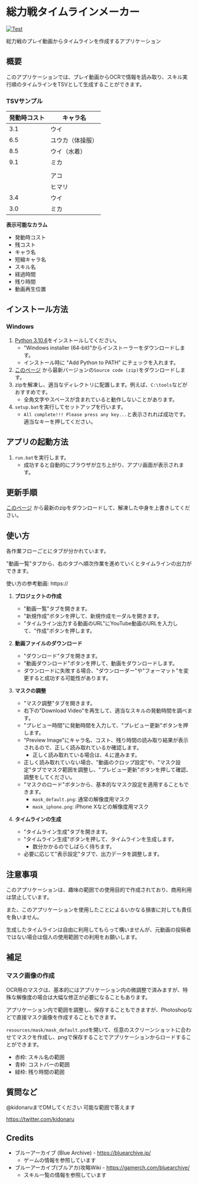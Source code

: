 # 総力戦タイムラインメーカー

[![Test](https://github.com/kidonaru/SourikiTimeline/actions/workflows/test.yml/badge.svg)](https://github.com/kidonaru/SourikiTimeline/actions/workflows/test.yml)

総力戦のプレイ動画からタイムラインを作成するアプリケーション


## 概要

このアプリケーションでは、プレイ動画からOCRで情報を読み取り、スキル実行順のタイムラインをTSVとして生成することができます。


### TSVサンプル

| 発動時コスト | キャラ名
| -- | --
| 3.1 | ウイ
| 6.5 | ユウカ（体操服）
| 8.5 | ウイ（水着）
| 9.1 | ミカ
|  | 
|  | アコ
|  | ヒマリ
| 3.4 | ウイ
| 3.0 | ミカ


**表示可能なカラム**
- 発動時コスト
- 残コスト
- キャラ名
- 短縮キャラ名
- スキル名
- 経過時間
- 残り時間
- 動画再生位置


## インストール方法


### Windows

1. [Python 3.10.6](https://www.python.org/downloads/release/python-3106/)をインストールしてください。
   - "Windows installer (64-bit)"からインストーラーをダウンロードします。
   - インストール時に "Add Python to PATH" にチェックを入れます。
2. [このページ](https://github.com/kidonaru/SourikiTimeline/releases) から最新バージョンの`Source code (zip)`をダウンロードします。
3. zipを解凍し、適当なディレクトリに配置します。例えば、`C:\tools`などがおすすめです。
   - 全角文字やスペースが含まれていると動作しないことがあります。
4. `setup.bat`を実行してセットアップを行います。
   - `All complete!!! Please press any key...`と表示されれば成功です。適当なキーを押してください。


## アプリの起動方法

1. `run.bat`を実行します。
   - 成功すると自動的にブラウザが立ち上がり、アプリ画面が表示されます。


## 更新手順

[このページ](https://github.com/kidonaru/SourikiTimeline/releases) から最新のzipをダウンロードして、解凍した中身を上書きしてください。


## 使い方

各作業フローごとにタブが分かれています。

"動画一覧"タブから、右のタブへ順次作業を進めていくとタイムラインの出力ができます。

使い方の参考動画: https://


1. **プロジェクトの作成**
   - "動画一覧"タブを開きます。
   - "新規作成"ボタンを押して、新規作成モーダルを開きます。
   - "タイムライン出力する動画のURL"にYouTube動画のURLを入力して、"作成"ボタンを押します。

2. **動画ファイルのダウンロード**
   - "ダウンロード"タブを開きます。
   - "動画ダウンロード"ボタンを押して、動画をダウンロードします。
   - ダウンロードに失敗する場合、"ダウンローダー"や"フォーマット"を変更すると成功する可能性があります。

3. **マスクの調整**
   - "マスク調整"タブを開きます。
   - 右下の"Download Video"を再生して、適当なスキルの発動時間を調べます。
   - "プレビュー時間"に発動時間を入力して、"プレビュー更新"ボタンを押します。
   - "Preview Image"にキャラ名、コスト、残り時間の読み取り結果が表示されるので、正しく読み取れているか確認します。
       - 正しく読み取れている場合は、4.に進みます。
   - 正しく読み取れていない場合、"動画のクロップ設定"や、"マスク設定"タブでマスク範囲を調整し、"プレビュー更新"ボタンを押して確認、調整をしてください。
   - "マスクのロード"ボタンから、基本的なマスク設定を適用することもできます。
     - `mask_default.png`: 通常の解像度用マスク
     - `mask_iphone.png`: iPhone Xなどの解像度用マスク

4. **タイムラインの生成**
   - "タイムライン生成"タブを開きます。
   - "タイムライン生成"ボタンを押して、タイムラインを生成します。
       - 数分かかるのでしばらく待ちます。
   - 必要に応じて"表示設定"タブで、出力データを調整します。


## 注意事項

このアプリケーションは、趣味の範囲での使用目的で作成されており、商用利用は禁止しています。

また、このアプリケーションを使用したことによるいかなる損害に対しても責任を負いません。

生成したタイムラインは自由に利用してもらって構いませんが、元動画の投稿者ではない場合は個人の使用範囲での利用をお願いします。


## 補足


### マスク画像の作成

OCR用のマスクは、基本的にはアプリケーション内の微調整で済みますが、特殊な解像度の場合は大幅な修正が必要になることもあります。

アプリケーション内で範囲を調整し、保存することもできますが、Photoshopなどで直接マスク画像を作成することもできます。

`resources/mask/mask_default.psd`を開いて、任意のスクリーンショットに合わせてマスクを作成し、pngで保存することでアプリケーションからロードすることができます。

- 赤枠: スキル名の範囲
- 青枠: コストバーの範囲
- 緑枠: 残り時間の範囲


## 質問など

@kidonaruまでDMしてください
可能な範囲で答えます

https://twitter.com/kidonaru


## Credits

- ブルーアーカイブ (Blue Archive) - https://bluearchive.jp/
   - ゲームの情報を参照しています
- ブルーアーカイブ(ブルアカ)攻略Wiki - https://gamerch.com/bluearchive/
  - スキル一覧の情報を参照しています
